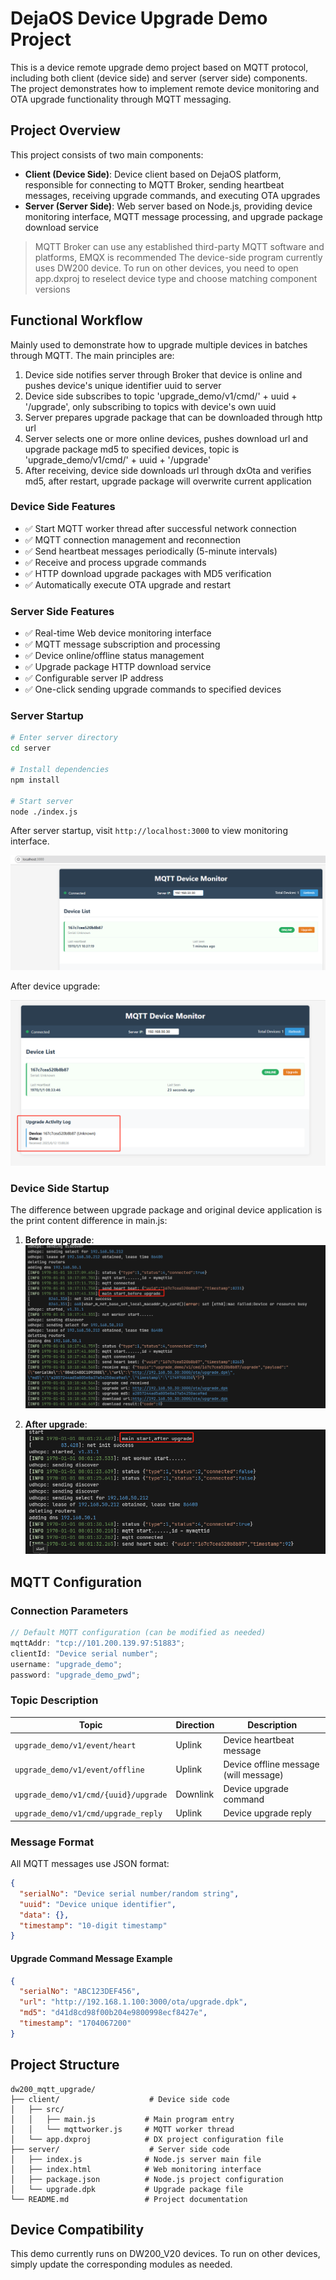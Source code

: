 # DejaOS Device Upgrade Demo Project

This is a device remote upgrade demo project based on MQTT protocol, including both client (device side) and server (server side) components. The project demonstrates how to implement remote device monitoring and OTA upgrade functionality through MQTT messaging.

## Project Overview

This project consists of two main components:

- **Client (Device Side)**: Device client based on DejaOS platform, responsible for connecting to MQTT Broker, sending heartbeat messages, receiving upgrade commands, and executing OTA upgrades
- **Server (Server Side)**: Web server based on Node.js, providing device monitoring interface, MQTT message processing, and upgrade package download service

> MQTT Broker can use any established third-party MQTT software and platforms, EMQX is recommended
> The device-side program currently uses DW200 device. To run on other devices, you need to open app.dxproj to reselect device type and choose matching component versions

## Functional Workflow

Mainly used to demonstrate how to upgrade multiple devices in batches through MQTT. The main principles are:

1. Device side notifies server through Broker that device is online and pushes device's unique identifier uuid to server
2. Device side subscribes to topic 'upgrade_demo/v1/cmd/' + uuid + '/upgrade', only subscribing to topics with device's own uuid
3. Server prepares upgrade package that can be downloaded through http url
4. Server selects one or more online devices, pushes download url and upgrade package md5 to specified devices, topic is 'upgrade_demo/v1/cmd/' + uuid + '/upgrade'
5. After receiving, device side downloads url through dxOta and verifies md5, after restart, upgrade package will overwrite current application

### Device Side Features

- ✅ Start MQTT worker thread after successful network connection
- ✅ MQTT connection management and reconnection
- ✅ Send heartbeat messages periodically (5-minute intervals)
- ✅ Receive and process upgrade commands
- ✅ HTTP download upgrade packages with MD5 verification
- ✅ Automatically execute OTA upgrade and restart

### Server Side Features

- ✅ Real-time Web device monitoring interface
- ✅ MQTT message subscription and processing
- ✅ Device online/offline status management
- ✅ Upgrade package HTTP download service
- ✅ Configurable server IP address
- ✅ One-click sending upgrade commands to specified devices

### Server Startup

```bash
# Enter server directory
cd server

# Install dependencies
npm install

# Start server
node ./index.js
```

After server startup, visit `http://localhost:3000` to view monitoring interface.

![Server monitoring interface](server.png)

After device upgrade:

![Server interface after upgrade](serverupgrade.png)

### Device Side Startup

The difference between upgrade package and original device application is the print content difference in main.js:

1. **Before upgrade**:
   ![Device log before upgrade](beforeupgrade.png)

2. **After upgrade**:
   ![Device log after upgrade](afterupgrade.png)

## MQTT Configuration

### Connection Parameters

```javascript
// Default MQTT configuration (can be modified as needed)
mqttAddr: "tcp://101.200.139.97:51883";
clientId: "Device serial number";
username: "upgrade_demo";
password: "upgrade_demo_pwd";
```

### Topic Description

| Topic                                | Direction | Description                           |
| ------------------------------------ | --------- | ------------------------------------- |
| `upgrade_demo/v1/event/heart`        | Uplink    | Device heartbeat message              |
| `upgrade_demo/v1/event/offline`      | Uplink    | Device offline message (will message) |
| `upgrade_demo/v1/cmd/{uuid}/upgrade` | Downlink  | Device upgrade command                |
| `upgrade_demo/v1/cmd/upgrade_reply`  | Uplink    | Device upgrade reply                  |

### Message Format

All MQTT messages use JSON format:

```json
{
  "serialNo": "Device serial number/random string",
  "uuid": "Device unique identifier",
  "data": {},
  "timestamp": "10-digit timestamp"
}
```

#### Upgrade Command Message Example

```json
{
  "serialNo": "ABC123DEF456",
  "url": "http://192.168.1.100:3000/ota/upgrade.dpk",
  "md5": "d41d8cd98f00b204e9800998ecf8427e",
  "timestamp": "1704067200"
}
```

## Project Structure

```
dw200_mqtt_upgrade/
├── client/                    # Device side code
│   ├── src/
│   │   ├── main.js           # Main program entry
│   │   └── mqttworker.js     # MQTT worker thread
│   └── app.dxproj            # DX project configuration file
├── server/                    # Server side code
│   ├── index.js              # Node.js server main file
│   ├── index.html            # Web monitoring interface
│   ├── package.json          # Node.js project configuration
│   └── upgrade.dpk           # Upgrade package file
└── README.md                 # Project documentation 
```
## Device Compatibility

This demo currently runs on DW200_V20 devices. To run on other devices, simply update the corresponding modules as needed.

